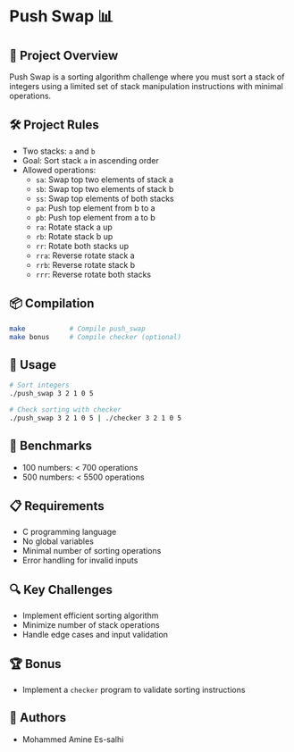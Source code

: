 # Push Swap 📊

## 🎯 Project Overview
Push Swap is a sorting algorithm challenge where you must sort a stack of integers using a limited set of stack manipulation instructions with minimal operations.

## 🛠 Project Rules
- Two stacks: `a` and `b`
- Goal: Sort stack `a` in ascending order
- Allowed operations:
  - `sa`: Swap top two elements of stack a
  - `sb`: Swap top two elements of stack b
  - `ss`: Swap top elements of both stacks
  - `pa`: Push top element from b to a
  - `pb`: Push top element from a to b
  - `ra`: Rotate stack a up
  - `rb`: Rotate stack b up
  - `rr`: Rotate both stacks up
  - `rra`: Reverse rotate stack a
  - `rrb`: Reverse rotate stack b
  - `rrr`: Reverse rotate both stacks

## 📦 Compilation
```bash
make           # Compile push_swap
make bonus     # Compile checker (optional)
```

## 🚀 Usage
```bash
# Sort integers
./push_swap 3 2 1 0 5

# Check sorting with checker
./push_swap 3 2 1 0 5 | ./checker 3 2 1 0 5
```

## 🎢 Benchmarks
- 100 numbers: < 700 operations
- 500 numbers: < 5500 operations

## 📋 Requirements
- C programming language
- No global variables
- Minimal number of sorting operations
- Error handling for invalid inputs

## 🔍 Key Challenges
- Implement efficient sorting algorithm
- Minimize number of stack operations
- Handle edge cases and input validation

## 🏆 Bonus
- Implement a `checker` program to validate sorting instructions

## 👥 Authors
- Mohammed Amine Es-salhi
